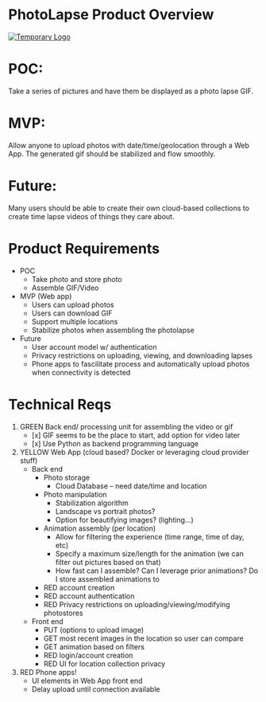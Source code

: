 # PhotoLapse Product Overview

[//]: # (TODO Leaving this here until a logo is developed)
[![Temporary Logo](https://avatars2.githubusercontent.com/u/37767905?s=40&v=4)](https://github.com/pouneh)


# POC:
Take a series of pictures and have them be displayed as a photo lapse GIF.

# MVP:
Allow anyone to upload photos with date/time/geolocation through a Web App. The generated gif should be stabilized and flow smoothly.

# Future:
Many users should be able to create their own cloud-based collections to create time lapse videos of things they care about.


# Product Requirements

  - POC
    - Take photo and store photo
    - Assemble GIF/Video
  - MVP (Web app)
    - Users can upload photos 
    - Users can download GIF
    - Support multiple locations
    - Stabilize photos when assembling the photolapse
  - Future
    - User account model w/ authentication
    - Privacy restrictions on uploading, viewing, and downloading lapses
    - Phone apps to fascilitate process and automatically upload photos when connectivity is detected
   

# Technical Reqs

1.	GREEN Back end/ processing unit for assembling the video or gif
    * \[x] GIF seems to be the place to start, add option for video later
    * \[x] Use Python as backend programming language
2.	YELLOW Web App (cloud based? Docker or leveraging cloud provider stuff)
    * Back end 
      * Photo storage
        * Cloud Database – need date/time and location
      * Photo manipulation
        * Stabilization algorithm
        * Landscape vs portrait photos?
        * Option for beautifying images? (lighting…)
      * Animation assembly (per location)
        * Allow for filtering the experience (time range, time of day, etc)
        * Specify a maximum size/length for the animation (we can filter out pictures based on that)
        * How fast can I assemble? Can I leverage prior animations? Do I store assembled animations to 
      * RED  account creation
      * RED account authentication
      * RED Privacy restrictions on uploading/viewing/modifying photostores
    * Front end
      * PUT (options to upload image)
      * GET most recent images in the location so user can compare
      * GET animation based on filters
      * RED login/account creation
      * RED UI for location collection privacy
3.  RED Phone apps!
    * UI elements in Web App front end
    * Delay upload until connection available

 

